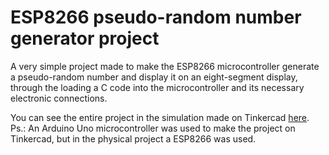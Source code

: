 # ESP8266 pseudo-random number generator project
 A very simple project made to make the ESP8266 microcontroller generate a pseudo-random number and display it on an eight-segment display, through the loading a C code into the microcontroller and its necessary electronic connections.
 
 You can see the entire project in the simulation made on Tinkercad [here](https://www.tinkercad.com/things/hn9caEbmN48?sharecode=cbTfqJsn5fzH3ZR2SPngAn2VXNlx-InwKBurThk2KHI).   
 Ps.: An Arduino Uno microcontroller was used to make the project on Tinkercad, but in the physical project a ESP8266 was used.
